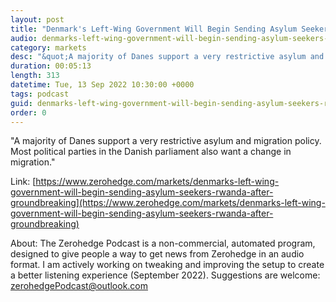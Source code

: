```yaml
---
layout: post
title: "Denmark's Left-Wing Government Will Begin Sending Asylum Seekers To Rwanda After Groundbreaking Agreement"
audio: denmarks-left-wing-government-will-begin-sending-asylum-seekers-rwanda-after-groundbreaking-0
category: markets
desc: "&quot;A majority of Danes support a very restrictive asylum and migration policy. Most political parties in the Danish parliament also want a change in migration.&quot;"
duration: 00:05:13
length: 313
datetime: Tue, 13 Sep 2022 10:30:00 +0000
tags: podcast
guid: denmarks-left-wing-government-will-begin-sending-asylum-seekers-rwanda-after-groundbreaking-0
order: 0
---
```

&quot;A majority of Danes support a very restrictive asylum and migration policy. Most political parties in the Danish parliament also want a change in migration.&quot;

Link: [https://www.zerohedge.com/markets/denmarks-left-wing-government-will-begin-sending-asylum-seekers-rwanda-after-groundbreaking](https://www.zerohedge.com/markets/denmarks-left-wing-government-will-begin-sending-asylum-seekers-rwanda-after-groundbreaking)

About: The Zerohedge Podcast is a non-commercial, automated program, designed to give people a way to get news from Zerohedge in an audio format.  I am actively working on tweaking and improving the setup to create a better listening experience (September 2022).  Suggestions are welcome: [zerohedgePodcast@outlook.com](mailto:zerohedgePodcast@outlook.com)